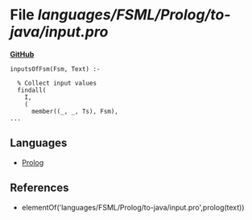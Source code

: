 # File _languages/FSML/Prolog/to-java/input.pro_
**[GitHub](https://github.com/softlang/yas/blob/master/languages/FSML/Prolog/to-java/input.pro)**
```
inputsOfFsm(Fsm, Text) :-

  % Collect input values
  findall(
    I,
    (
      member((_, _, Ts), Fsm),
...
```

## Languages
* [Prolog](../languages/Prolog.md)

## References
* elementOf('languages/FSML/Prolog/to-java/input.pro',prolog(text))
